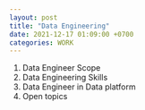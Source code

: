 ```yaml
---
layout: post
title: "Data Engineering"
date: 2021-12-17 01:09:00 +0700
categories: WORK
---
```

1. Data Engineer Scope
2. Data Engineering Skills
3. Data Engineer in Data platform
4. Open topics
